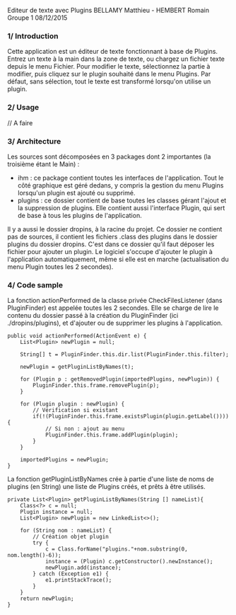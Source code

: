 Editeur de texte avec Plugins
BELLAMY Matthieu - HEMBERT Romain
Groupe 1
08/12/2015


### 1/ Introduction

Cette application est un éditeur de texte fonctionnant à base de Plugins. Entrez un texte à la main dans la zone de texte, ou chargez un fichier texte depuis le menu Fichier.
Pour modifier le texte, sélectionnez la partie à modifier, puis cliquez sur le plugin souhaité dans le menu Plugins. Par défaut, sans sélection, tout le texte est transformé lorsqu'on utilise un plugin.


### 2/ Usage

// A faire

### 3/ Architecture

Les sources sont décomposées en 3 packages dont 2 importantes (la troisième étant le Main) :
- ihm : ce package contient toutes les interfaces de l'application. Tout le côté graphique est géré dedans, y compris la gestion du menu Plugins lorsqu'un plugin est ajouté ou supprimé.
- plugins : ce dossier contient de base toutes les classes gérant l'ajout et la suppression de plugins. Elle contient aussi l'interface Plugin, qui sert de base à tous les plugins de l'application.

Il y a aussi le dossier dropins, à la racine du projet. Ce dossier ne contient pas de sources, il contient les fichiers .class des plugins dans le dossier plugins du dossier dropins. C'est dans ce dossier qu'il faut déposer les fichier pour ajouter un plugin. Le logiciel s'occupe d'ajouter le plugin à l'application automatiquement, même si elle est en marche (actualisation du menu Plugin toutes les 2 secondes).

### 4/ Code sample

La fonction actionPerformed de la classe privée CheckFilesListener (dans PluginFinder) est appelée toutes les 2 secondes. Elle se charge de lire le contenu du dossier passé à la création du PluginFinder (ici ./dropins/plugins), et d'ajouter ou de supprimer les plugins à l'application.

	public void actionPerformed(ActionEvent e) {
		List<Plugin> newPlugin = null;

		String[] t = PluginFinder.this.dir.list(PluginFinder.this.filter);
				
		newPlugin = getPluginListByNames(t);
				
		for (Plugin p : getRemovedPlugin(importedPlugins, newPlugin)) {
			PluginFinder.this.frame.removePlugin(p);
		}
				
		for (Plugin plugin : newPlugin) {
			// Vérification si existant
			if(!(PluginFinder.this.frame.existsPlugin(plugin.getLabel()))){
				// Si non : ajout au menu
				PluginFinder.this.frame.addPlugin(plugin);
			}
		}
				
		importedPlugins = newPlugin;
	}

La fonction getPluginListByNames crée à partie d'une liste de noms de plugins (en String) une liste de Plugins créés, et prêts à être utilisés.

	private List<Plugin> getPluginListByNames(String [] nameList){
		Class<?> c = null;
		Plugin instance = null;
		List<Plugin> newPlugin = new LinkedList<>();
			
		for (String nom : nameList) {
			// Création objet plugin
			try {
				c = Class.forName("plugins."+nom.substring(0, nom.length()-6));
				instance = (Plugin) c.getConstructor().newInstance();
				newPlugin.add(instance);
			} catch (Exception e1) {
				e1.printStackTrace();
			}
		}
		return newPlugin;
	}
